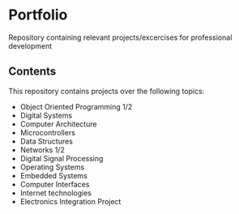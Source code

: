 # Portfolio
Repository containing relevant projects/excercises for professional development

## Contents
This repository contains projects over the following topics:

- Object Oriented Programming 1/2
- Digital Systems
- Computer Architecture
- Microcontrollers
- Data Structures
- Networks 1/2
- Digital Signal Processing
- Operating Systems
- Embedded Systems
- Computer Interfaces
- Internet technologies
- Electronics Integration Project
